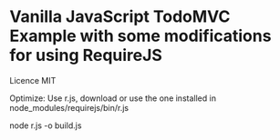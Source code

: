# Vanilla JavaScript TodoMVC Example with some modifications for using RequireJS
Licence MIT




Optimize:
Use r.js, download or use the one installed in node_modules/requirejs/bin/r.js

node r.js -o build.js

<script data-main="js/main" src="js/lib/require.js"></script>

<script data-main="js/main.min" src="js/lib/require.js"></script>
